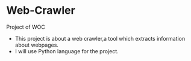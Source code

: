 # Web-Crawler
Project of WOC
- This project is about a web crawler,a tool which extracts information about webpages. 
- I will use Python language for the project.


